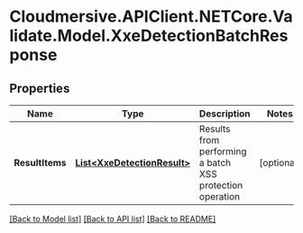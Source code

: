 # Cloudmersive.APIClient.NETCore.Validate.Model.XxeDetectionBatchResponse
## Properties

Name | Type | Description | Notes
------------ | ------------- | ------------- | -------------
**ResultItems** | [**List&lt;XxeDetectionResult&gt;**](XxeDetectionResult.md) | Results from performing a batch XSS protection operation | [optional] 

[[Back to Model list]](../README.md#documentation-for-models) [[Back to API list]](../README.md#documentation-for-api-endpoints) [[Back to README]](../README.md)

